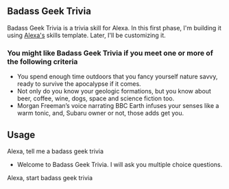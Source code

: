 ## Badass Geek Trivia
Badass Geek Trivia is a trivia skill for Alexa. In this first phase, I'm building it using [Alexa's](https://github.com/alexa/skill-sample-nodejs-trivia) skills template. Later, I'll be
customizing it.

### You might like Badass Geek Trivia if you meet one or more of the following criteria
- You spend enough time outdoors that you fancy yourself nature savvy, ready to survive the apocalypse if it comes.
- Not only do you know your geologic formations, but you know about beer, coffee, wine, dogs, space and science fiction too.
- Morgan Freeman’s voice narrating BBC Earth infuses your senses like a warm tonic, and, Subaru owner or not, those adds get you.

## Usage
Alexa, tell me a badass geek trivia
- Welcome to Badass Geek Trivia. I will ask you multiple choice questions.

Alexa, start badass geek trivia

